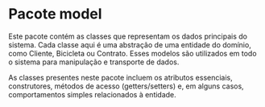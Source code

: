 # Pacote model

Este pacote contém as classes que representam os dados principais do sistema. Cada classe aqui é uma abstração de uma entidade do domínio, como Cliente, Bicicleta ou Contrato. Esses modelos são utilizados em todo o sistema para manipulação e transporte de dados.

As classes presentes neste pacote incluem os atributos essenciais, construtores, métodos de acesso (getters/setters) e, em alguns casos, comportamentos simples relacionados à entidade.
